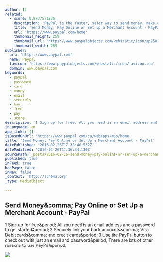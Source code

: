```yaml
---
author: []
related:
  - score: 0.8737571836
    description: 'PayPal is the faster, safer way to send money, make an online payment, receive money or set up a merchant account.'
    title: 'Send Money, Pay Online or Set Up a Merchant Account - PayPal'
    url: 'https://www.paypal.com/home'
    thumbnail_height: 259
    thumbnail_url: 'https://www.paypalobjects.com/webstatic/icon/pp258.png'
    thumbnail_width: 259
publisher:
  url: 'https://www.paypal.com'
  name: Paypal
  favicon: 'https://www.paypalobjects.com/webstatic/icon/favicon.ico'
  domain: www.paypal.com
keywords:
  - paypal
  - password
  - card
  - money
  - email
  - securely
  - buy
  - free
  - pay
  - store
description: '1 Sign up for free. All you need is an email address and a password to get started. 2 Securely link your bank accounts, Visa Debit cards, and credit cards. 3 Use the PayPal button to check out with just an email and password. There are lots of other reasons to use PayPal.'
inLanguage: en
app_links: []
isBasedOnUrl: 'https://www.paypal.com/ca/webapps/mpp/home'
title: 'Send Money, Pay Online or Set Up a Merchant Account - PayPal'
datePublished: '2016-02-26T17:38:40.532Z'
dateModified: '2016-02-26T17:36:34.130Z'
sourcePath: _posts/2016-02-26-send-money-pay-online-or-set-up-a-merchant-account-paypal.md
published: true
inFeed: true
hasPage: false
inNav: false
_context: 'http://schema.org'
_type: MediaObject

---
```

<article style=""><h1>Send Money&amp;comma; Pay Online or Set Up a Merchant Account - PayPal</h1><p>1 Sign up for free&amp;period; All you need is an email address and a password to get started&amp;period; 2 Securely link your bank accounts&amp;comma; Visa Debit cards&amp;comma; and credit cards&amp;period; 3 Use the PayPal button to check out with just an email and password&amp;period; There are lots of other reasons to use PayPal&amp;period;</p><img src="https://www.paypalobjects.com/webstatic/icon/pp258.png" /></article>